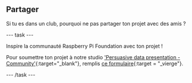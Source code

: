 ## Partager

Si tu es dans un club, pourquoi ne pas partager ton projet avec des amis ?

--- task ---

Inspire la communauté Raspberry Pi Foundation avec ton projet !

Pour soumettre ton projet à notre studio ['Persuasive data presentation - Community'](https://wke.lt/w/s/Pmjl0o){:target="_blank"}, remplis [ce formulaire](https://form.raspberrypi.org/f/community-project-submissions){:target = "_vierge"}.

--- /task ---
